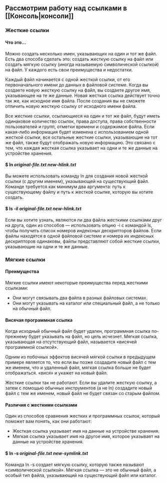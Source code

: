 ## Рассмотрим работу над ссылками в [[Консоль|консоли]]

### Жесткие ссылки

#### Что это...

Можно создать несколько имен, указывающих на один и тот же файл. Есть два способа сделать это: создать жесткую ссылку на файл или создать мягкую ссылку (иногда называемую символической ссылкой) на файл. У каждого есть свои преимущества и недостатки.

Каждый файл начинается с одной жесткой ссылки, от его первоначального имени до данных в файловой системе. Когда вы создаете новую жесткую ссылку на файл, вы создаете другое имя, указывающее на те же данные. Новая жесткая ссылка действует точно так же, как исходное имя файла. После создания вы не сможете отличить новую жесткую ссылку от исходного имени файла.

Все жесткие ссылки, ссылающиеся на один и тот же файл, будут иметь одинаковое количество ссылок, права доступа, права собственности пользователей и групп, отметки времени и содержимое файла. Если какая-либо информация будет изменена с использованием одной жесткой ссылки, все остальные жесткие ссылки, указывающие на тот же файл, также будут отображать новую информацию. Это связано с тем, что каждая жесткая ссылка указывает на одни и те же данные на устройстве хранения.

#### $ ln _original-file.txt new-hlink.txt_
Вы можете использовать команду ln для создания новой жесткой ссылки (с другим именем), указывающей на существующий файл. Команде требуется как минимум два аргумента: путь к существующему файлу и путь к жесткой ссылке, которую вы хотите создать.

#### $ ls -il _original-file.txt new-hlink.txt_
Если вы хотите узнать, являются ли два файла жесткими ссылками друг на друга, один из способов — использовать опцию -i с командой ls, чтобы получить список номеров индексных дескрипторов файлов. Если файлы находятся в одной файловой системе и номера их индексных дескрипторов одинаковы, файлы представляют собой жесткие ссылки, указывающие на одни и те же данные.

### Мягкие ссылки

#### Преимущества 

Мягкие ссылки имеют некоторые преимущества перед жесткими ссылками:
-  Они могут связывать два файла в разных файловых системах.
-  Они могут указывать на каталог или специальный файл, а не только на обычный файл.

#### Висячая программная ссылка 

Когда исходный обычный файл будет удален, программная ссылка по-прежнему будет указывать на файл, но цель исчезнет. Мягкая ссылка, указывающая на отсутствующий файл, называется «висячей программной ссылкой».

Одним из побочных эффектов висячей мягкой ссылки в предыдущем примере является то, что если вы позже создадите новый файл с тем же именем, что и удаленный файл, мягкая ссылка больше не будет отображаться. «вися» и укажет на новый файл.

Жесткие ссылки так не работают. Если вы удалите жесткую ссылку, а затем с помощью обычных инструментов (а не ln) создадите новый файл с тем же именем, новый файл не будет связан со старым файлом.

#### Различия с жесткими ссылками 

Один из способов сравнения жестких и программных ссылок, который поможет вам понять, как они работают:
-  Жесткая ссылка указывает имя на данные на устройстве хранения.
- Мягкая ссылка указывает имя на другое имя, которое указывает на данные на устройстве хранения.

#### $ ln -s _original-file.txt new-symlink.txt_
Команда ln -s создает мягкую ссылку, которую также называют «символической ссылкой». Мягкая ссылка — это не обычный файл, а особый тип файла, указывающий на существующий файл или каталог.
